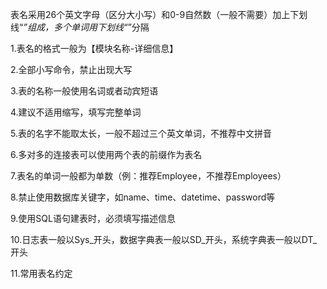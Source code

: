 表名采用26个英文字母（区分大小写）和0-9自然数（一般不需要）加上下划线“_”组成，多个单词用下划线“_”分隔

1.表名的格式一般为【模块名称-详细信息】

2.全部小写命令，禁止出现大写

3.表的名称一般使用名词或者动宾短语

4.建议不适用缩写，填写完整单词

5.表的名字不能取太长，一般不超过三个英文单词，不推荐中文拼音

6.多对多的连接表可以使用两个表的前缀作为表名

7.表名的单词一般都为单数（例：推荐Employee，不推荐Employees）

8.禁止使用数据库关键字，如name、time、datetime、password等

9.使用SQL语句建表时，必须填写描述信息

10.日志表一般以Sys_开头，数据字典表一般以SD_开头，系统字典表一般以DT_开头

11.常用表名约定